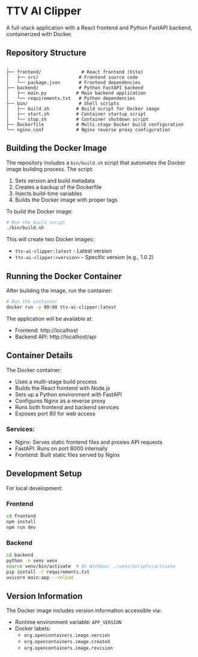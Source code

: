 # TTV AI Clipper

A full-stack application with a React frontend and Python FastAPI backend, containerized with Docker.

## Repository Structure

```
.
├── frontend/               # React frontend (Vite)
│   ├── src/               # Frontend source code
│   └── package.json       # Frontend dependencies
├── backend/               # Python FastAPI backend
│   ├── main.py           # Main backend application
│   └── requirements.txt   # Python dependencies
├── bin/                   # Shell scripts
│   ├── build.sh          # Build script for Docker image
│   ├── start.sh          # Container startup script
│   └── stop.sh           # Container shutdown script
├── Dockerfile            # Multi-stage Docker build configuration
└── nginx.conf            # Nginx reverse proxy configuration
```

## Building the Docker Image

The repository includes a `bin/build.sh` script that automates the Docker image building process. The script:

1. Sets version and build metadata
2. Creates a backup of the Dockerfile
3. Injects build-time variables
4. Builds the Docker image with proper tags

To build the Docker image:

```bash
# Run the build script
./bin/build.sh
```

This will create two Docker images:
- `ttv-ai-clipper:latest` - Latest version
- `ttv-ai-clipper:<version>` - Specific version (e.g., 1.0.2)

## Running the Docker Container

After building the image, run the container:

```bash
# Run the container
docker run -p 80:80 ttv-ai-clipper:latest
```

The application will be available at:
- Frontend: http://localhost
- Backend API: http://localhost/api

## Container Details

The Docker container:
- Uses a multi-stage build process
- Builds the React frontend with Node.js
- Sets up a Python environment with FastAPI
- Configures Nginx as a reverse proxy
- Runs both frontend and backend services
- Exposes port 80 for web access

### Services:
- Nginx: Serves static frontend files and proxies API requests
- FastAPI: Runs on port 8000 internally
- Frontend: Built static files served by Nginx

## Development Setup

For local development:

### Frontend
```bash
cd frontend
npm install
npm run dev
```

### Backend
```bash
cd backend
python -m venv venv
source venv/bin/activate  # On Windows: .\venv\Scripts\activate
pip install -r requirements.txt
uvicorn main:app --reload
```

## Version Information

The Docker image includes version information accessible via:
- Runtime environment variable: `APP_VERSION`
- Docker labels:
  - `org.opencontainers.image.version`
  - `org.opencontainers.image.created`
  - `org.opencontainers.image.revision`

